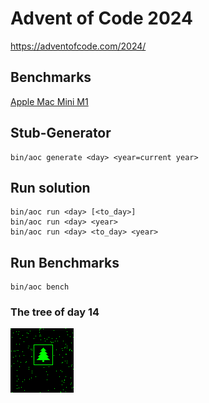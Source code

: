 # Advent of Code 2024

https://adventofcode.com/2024/

## Benchmarks
[Apple Mac Mini M1](docs/benchmark.m1.md)

## Stub-Generator

    bin/aoc generate <day> <year=current year>
    

## Run solution

    bin/aoc run <day> [<to_day>] 
    bin/aoc run <day> <year>
    bin/aoc run <day> <to_day> <year>
## Run Benchmarks

    bin/aoc bench

### The tree of day 14

![day14.7861.png](docs/day14.7861.png)
